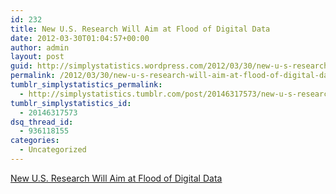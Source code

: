 ```yaml
---
id: 232
title: New U.S. Research Will Aim at Flood of Digital Data
date: 2012-03-30T01:04:57+00:00
author: admin
layout: post
guid: http://simplystatistics.wordpress.com/2012/03/30/new-u-s-research-will-aim-at-flood-of-digital-data
permalink: /2012/03/30/new-u-s-research-will-aim-at-flood-of-digital-data/
tumblr_simplystatistics_permalink:
  - http://simplystatistics.tumblr.com/post/20146317573/new-u-s-research-will-aim-at-flood-of-digital-data
tumblr_simplystatistics_id:
  - 20146317573
dsq_thread_id:
  - 936118155
categories:
  - Uncategorized
---
```

[New U.S. Research Will Aim at Flood of Digital Data](http://www.nytimes.com/2012/03/29/technology/new-us-research-will-aim-at-flood-of-digital-data.html)